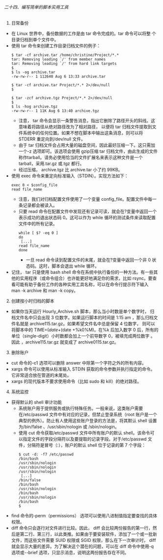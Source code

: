 ###### 二十四、编写简单的脚本实用工具

1. 日常备份
- 在 Linux 世界中，备份数据的工作是由 tar 命令完成的。tar 命令可以将整 个目录归档到单个文件中。
- 使用 tar 命令来创建工作目录归档文件的例子：
    ```
    $ tar -cf archive.tar /home/christine/Project/*.*
    tar: Removing leading `/' from member names
    tar: Removing leading `/' from hard link targets
    $
    $ ls -og archive.tar
    -rw-rw-r-- 1 112640 Aug 6 13:33 archive.tar
    
    $ tar -cf archive.tar Project/*.* 2>/dev/null
    $
    
    $ tar -zcf archive.tgz Project/*.* 2>/dev/null
    $
    $ ls -hog archive.tgz
    -rw-rw-r-- 1 11K Aug 6 13:40 archive.tgz
    ```
    - 注意， tar 命令会显示一条警告消息，指出它删除了路径开头的斜线。这意味着将路径从绝对路径改为了相对路径， 以便将 tar 归档文件提取到文件系统中的任何位置。如果不想在脚本中输出这条消息，则可以将 STDERR 重定向到/dev/null 文件。
    - 由于 tar 归档文件会占用大量的磁盘空间，因此最好压缩一下。这只需加一个-z 选项即可。该选项会使用 gzip压缩 tar 归档文件，由此生成的文件称作tarball。请务必使用恰当的文件扩展名来表示这种文件是一个 tarball，采用.tar.gz 或.tgz 都行。
    - 经过压缩， archive.tgz 比 archive.tar 小了约 99KB。
- 使用 exec 命令来重定向标准输入（STDIN）。实现方法如下：
    ```
    exec 0 < $config_file
    read file_name
    ```
    - 注意，我们对归档配置文件使用了一个变量 config_file。配置文件中每一条记录都会被读入。
    - 只要 read 命令在配置文件中发现还有记录可读，就会在?变量中返回一个表示成功的退出状态码 0。这可以作为 while 循环的测试条件来读取配置文件中的所有记录。
        ```
        while [ $? -eq 0 ]
        do
         [...]
        read file_name
        done
        ```
        - 一旦 read 命令读到配置文件的末尾，就会在?变量中返回一个非 0 状态码。这时，脚本会退出 while 循环。
- 记住， tar 只是使用 bash shell 命令在系统中执行备份的一种方法。有一些其他的实用程序（或命令组合）也许能更好地满足你的需求，比如 rsync。要查看可能有助于备份工作的各种实用工具名称，可以在命令行提示符下输入 man -k archive 和 man -k copy。

2. 创建按小时归档的脚本
- 如果你当天运行 Hourly_Archive.sh 脚本，那么当小时数是单个数字时， 归档文件名中只会出现 3 位数字。如果运行脚本的时间是 1:15 am ，那么归档文件名就是 archive115.tar.gz。如果希望文件名中总是保留 4 位数字， 则可以将脚本中的 TIME=$(date +%k%M)修改成 TIME=$(date +%k0%M)。在%k 后加入数字 0 后，所有的单位（single-digit）小时数都会加上一个前导数字 0，被填充成两位数字 。因此 ，archive115.tar.gz 就变成了 archive0115.tar.gz。

3. 删除账户
- cut 命令的-c1 选项可以删除 answer 中除第一个字符之外的所有内容。
- xargs 命令可以使用从标准输入 STDIN 获取的命令参数并执行指定的命令。它非常适合放在管道的末尾处。
- xargs 的现代版本不要求使用命令（比如 sudo 和 kill）的绝对路径。

4. 系统监控
- 获得默认的 shell 审计功能
    - 系统账户用于提供服务或执行特殊任务。一般来说，这类账户需要在/etc/passwd 文件中有对应的记录，但禁止登录系统（root 账户是一个典型的例外）。防止有人使用这些账户登录的方法是，将其默认 shell 设置为/bin/false 、/usr/sbin/nologin 或 /sbin/nologin。
    - 使用 cut 命令获取/etc/passwd 文件中所有账户的默认 shell。该命令可以指定文件的字段分隔符以及要提取的记录字段。对于/etc/passwd 文件，分隔符是冒号（:），账户的默认 shell 位于记录的第 7 个字段：
        ```
        $ cut -d: -f7 /etc/passwd
        /bin/bash
        /usr/sbin/nologin
        /usr/sbin/nologin
        /usr/sbin/nologin
         [...]
        /bin/false
        /bin/bash
        /usr/sbin/nologin
        /bin/bash
        /usr/sbin/nologin
        /bin/bash
        $
        ```
- find 命令的-perm（permissions） 选项可以使用八进制值指定要查找的具体权限。
- diff 命令只会逐行对文件进行比较。因此， diff 会比较两份报告的第一行，然后是第二行、第三行，以此类推。如果由于要安装软件，添加了一个或一批新文件，而这些文件需要 SUID 权限或 SGID 权限，那么在下一次审计时， diff 就会显示大量的差异。为了解决这个潜在的问题，可以在 diff 命令中使用-q 选项或--brief 选项，只显示消息，说明这两份报告存在不同。
